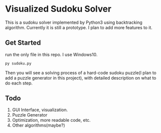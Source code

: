 # Visualized Sudoku Solver

This is a sudoku solver implemented by Python3 using backtracking algorithm. Currently it is still a prototype. I plan to add more features to it.



## Get Started

run the only file in this repo. I use Windows10.

```bash
py sudoku.py
```

Then you will see a solving process of a hard-code sudoku puzzle(I plan to add a puzzle generator in this project), with detailed description on what to do each step.



## Todo

1. GUI Interface, visualization.
2. Puzzle Generator
3. Optimization, more readable code, etc.
4. Other algorithms(maybe?)